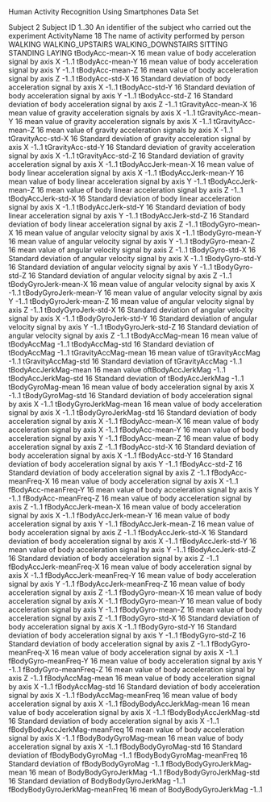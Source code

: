 Human Activity Recognition Using Smartphones Data Set

Subject				2
		Subject ID
		1..30		An identifier of the subject who carried out the experiment
ActivityName		18
		The name of activity performed by person
		WALKING 
		WALKING_UPSTAIRS
		WALKING_DOWNSTAIRS
		SITTING 
		STANDING 
		LAYING
tBodyAcc-mean-X	16
		mean value of body acceleration signal by axis X
		-1..1
tBodyAcc-mean-Y	16
		mean value of body acceleration signal by axis Y
		-1..1
tBodyAcc-mean-Z	16
		mean value of body acceleration signal by axis Z
		-1..1
tBodyAcc-std-X	16
		Standard deviation of body acceleration signal by axis X
		-1..1
tBodyAcc-std-Y	16
		Standard deviation of body acceleration signal by axis Y
		-1..1
tBodyAcc-std-Z	16
		Standard deviation of body acceleration signal by axis Z
		-1..1
tGravityAcc-mean-X	16
		mean value of gravity acceleration signals by axis X
		-1..1
tGravityAcc-mean-Y	16
		mean value of gravity acceleration signals by axis X
		-1..1
tGravityAcc-mean-Z	16
		mean value of gravity acceleration signals by axis X
		-1..1
tGravityAcc-std-X	16
		Standard deviation of gravity acceleration signal by axis X
		-1..1
tGravityAcc-std-Y	16
		Standard deviation of gravity acceleration signal by axis X
		-1..1
tGravityAcc-std-Z	16
		Standard deviation of gravity acceleration signal by axis X
		-1..1
tBodyAccJerk-mean-X	16
		mean value of body linear acceleration signal by axis X
		-1..1
tBodyAccJerk-mean-Y	16
		mean value of body linear acceleration signal by axis Y
		-1..1
tBodyAccJerk-mean-Z	16
		mean value of body linear acceleration signal by axis Z
		-1..1
tBodyAccJerk-std-X	16
		Standard deviation of body linear acceleration signal by axis X
		-1..1
tBodyAccJerk-std-Y	16
		Standard deviation of body linear acceleration signal by axis Y
		-1..1
tBodyAccJerk-std-Z	16
		Standard deviation of body linear acceleration signal by axis Z
		-1..1
tBodyGyro-mean-X	16
		mean value of angular velocity signal by axis X
		-1..1
tBodyGyro-mean-Y	16
		mean value of angular velocity  signal by axis Y
		-1..1
tBodyGyro-mean-Z	16
		mean value of angular velocity  signal by axis Z
		-1..1
tBodyGyro-std-X	16
		Standard deviation of angular velocity  signal by axis X
		-1..1
tBodyGyro-std-Y	16
		Standard deviation of angular velocity  signal by axis Y
		-1..1
tBodyGyro-std-Z	16
		Standard deviation of angular velocity  signal by axis Z
		-1..1
tBodyGyroJerk-mean-X	16
		mean value of angular velocity  signal by axis X
		-1..1
tBodyGyroJerk-mean-Y	16
		mean value of angular velocity  signal by axis Y
		-1..1
tBodyGyroJerk-mean-Z	16
		mean value of angular velocity  signal by axis Z
		-1..1
tBodyGyroJerk-std-X	16
		Standard deviation of angular velocity  signal by axis X
		-1..1
tBodyGyroJerk-std-Y	16
		Standard deviation of angular velocity  signal by axis Y
		-1..1
tBodyGyroJerk-std-Z	16
		Standard deviation of angular velocity  signal by axis Z
		-1..1
tBodyAccMag-mean	16
		mean value of tBodyAccMag
		-1..1
tBodyAccMag-std	16
		Standard deviation of tBodyAccMag
		-1..1
tGravityAccMag-mean	16
		mean value of tGravityAccMag
		-1..1
tGravityAccMag-std	16
		Standard deviation of tGravityAccMag
		-1..1
tBodyAccJerkMag-mean	16
		mean value oftBodyAccJerkMag
		-1..1
tBodyAccJerkMag-std	16
		Standard deviation of tBodyAccJerkMag
		-1..1
tBodyGyroMag-mean	16
		mean value of body acceleration signal by axis X
		-1..1
tBodyGyroMag-std	16
		Standard deviation of body acceleration signal by axis X
		-1..1
tBodyGyroJerkMag-mean	16
		mean value of body acceleration signal by axis X
		-1..1
tBodyGyroJerkMag-std	16
		Standard deviation of body acceleration signal by axis X
		-1..1
fBodyAcc-mean-X	16
		mean value of body acceleration signal by axis X
		-1..1
fBodyAcc-mean-Y	16
		mean value of body acceleration signal by axis Y
		-1..1
fBodyAcc-mean-Z	16
		mean value of body acceleration signal by axis Z
		-1..1
fBodyAcc-std-X	16
		Standard deviation of body acceleration signal by axis X
		-1..1
fBodyAcc-std-Y	16
		Standard deviation of body acceleration signal by axis Y
		-1..1
fBodyAcc-std-Z	16
		Standard deviation of body acceleration signal by axis Z
		-1..1
fBodyAcc-meanFreq-X	16
		mean value of body acceleration signal by axis X
		-1..1
fBodyAcc-meanFreq-Y	16
		mean value of body acceleration signal by axis Y
		-1..1
fBodyAcc-meanFreq-Z	16
		mean value of body acceleration signal by axis Z
		-1..1
fBodyAccJerk-mean-X	16
		mean value of body acceleration signal by axis X
		-1..1
fBodyAccJerk-mean-Y	16
		mean value of body acceleration signal by axis Y
		-1..1
fBodyAccJerk-mean-Z	16
		mean value of body acceleration signal by axis Z
		-1..1
fBodyAccJerk-std-X	16
		Standard deviation of body acceleration signal by axis X
		-1..1
fBodyAccJerk-std-Y	16
		mean value of body acceleration signal by axis Y
		-1..1
fBodyAccJerk-std-Z	16
		Standard deviation of body acceleration signal by axis Z
		-1..1
fBodyAccJerk-meanFreq-X	16
		mean value of body acceleration signal by axis X
		-1..1
fBodyAccJerk-meanFreq-Y	16
		mean value of body acceleration signal by axis Y
		-1..1
fBodyAccJerk-meanFreq-Z	16
		mean value of body acceleration signal by axis Z
		-1..1
fBodyGyro-mean-X	16
		mean value of body acceleration signal by axis X
		-1..1
fBodyGyro-mean-Y	16
		mean value of body acceleration signal by axis Y
		-1..1
fBodyGyro-mean-Z	16
		mean value of body acceleration signal by axis Z
		-1..1
fBodyGyro-std-X	16
		Standard deviation of body acceleration signal by axis X
		-1..1
fBodyGyro-std-Y	16
		Standard deviation of body acceleration signal by axis Y
		-1..1
fBodyGyro-std-Z	16
		Standard deviation of body acceleration signal by axis Z
		-1..1
fBodyGyro-meanFreq-X	16
		mean value of body acceleration signal by axis X
		-1..1
fBodyGyro-meanFreq-Y	16
		mean value of body acceleration signal by axis Y
		-1..1
fBodyGyro-meanFreq-Z	16
		mean value of body acceleration signal by axis Z
		-1..1
fBodyAccMag-mean	16
		mean value of body acceleration signal by axis X
		-1..1
fBodyAccMag-std	16
		Standard deviation of body acceleration signal by axis X
		-1..1
fBodyAccMag-meanFreq	16
		mean value of body acceleration signal by axis X
		-1..1
fBodyBodyAccJerkMag-mean	16
		mean value of body acceleration signal by axis X
		-1..1
fBodyBodyAccJerkMag-std	16
		Standard deviation of body acceleration signal by axis X
		-1..1
fBodyBodyAccJerkMag-meanFreq	16
		mean value of body acceleration signal by axis X
		-1..1
fBodyBodyGyroMag-mean	16
		mean value of body acceleration signal by axis X
		-1..1
fBodyBodyGyroMag-std	16
		Standard deviation of fBodyBodyGyroMag
		-1..1
fBodyBodyGyroMag-meanFreq	16
		Standard deviation of fBodyBodyGyroMag
		-1..1
fBodyBodyGyroJerkMag-mean	16
		mean of BodyBodyGyroJerkMag
		-1..1
fBodyBodyGyroJerkMag-std	16
		Standard deviation of BodyBodyGyroJerkMag
		-1..1
fBodyBodyGyroJerkMag-meanFreq	16
		mean of BodyBodyGyroJerkMag
		-1..1
 








